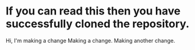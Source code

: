 # If you can read this then you have successfully cloned the repository.

Hi, I'm making a change
Making a change.
Making another change. 
